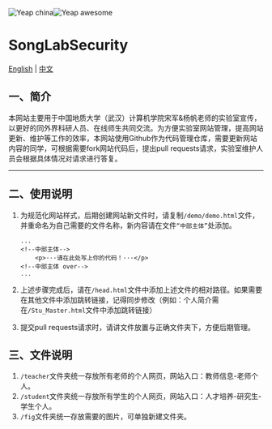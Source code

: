 ![Yeap china](https://github.com/MoonkeyBoy/SongLab/blob/master/img/chinese.svg)![Yeap awesome](https://github.com/MoonkeyBoy/SongLab/blob/master/img/awesome.svg)

# SongLabSecurity

[English](README.md) | [中文](README-zh.md)

## 一、简介
   本网站主要用于中国地质大学（武汉）计算机学院宋军&杨帆老师的实验室宣传，以更好的同外界科研人员、在线师生共同交流。为方便实验室网站管理，提高网站更新、维护等工作的效率，本网站使用Github作为代码管理仓库，需要更新网站内容的同学，可根据需要fork网站代码后，提出pull requests请求，实验室维护人员会根据具体情况对请求进行答复。

----------
## 二、使用说明
 1. 为规范化网站样式，后期创建网站新文件时，请复制`/demo/demo.html`文件，并重命名为自己需要的文件名称，新内容请在文件`“中部主体”`处添加。

    ```
    ...
    <!--中部主体-->
        <p>···请在此处写上你的代码！···</p>
    <!--中部主体 over-->
    ...
    ```

 2. 上述步骤完成后，请在`/head.html`文件中添加上述文件的相对路径。如果需要在其他文件中添加跳转链接，记得同步修改（例如：个人简介需在`/Stu_Master.html`文件中添加跳转链接）
 3. 提交pull requests请求时，请讲文件放置与正确文件夹下，方便后期管理。
## 三、文件说明

 1. `/teacher`文件夹统一存放所有老师的个人网页，网站入口：教师信息-老师个人。
 2. `/student`文件夹统一存放所有学生的个人网页，网站入口：人才培养-研究生-学生个人。
 3. `/fig`文件夹统一存放需要的图片，可单独新建文件夹。
